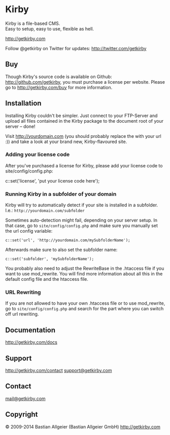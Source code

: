 # Kirby

Kirby is a file-based CMS.   
Easy to setup, easy to use, flexible as hell.

<http://getkirby.com>

Follow @getkirby on Twitter for updates: <http://twitter.com/getkirby>

## Buy

Though Kirby's source code is available on Github: <http://github.com/getkirby>, you must purchase a license per website. Please go to <http://getkirby.com/buy> for more information.

## Installation

Installing Kirby couldn't be simpler. Just connect to your FTP-Server and upload all files contained in the Kirby package to the document root of your server – done!

Visit <http://yourdomain.com> (you should probably replace the with your url :)) and take a look at your brand new, Kirby-flavoured site.

### Adding your license code

After you've purchased a license for Kirby, please add your license code to site/config/config.php:

c::set('license', 'put your license code here');

### Running Kirby in a subfolder of your domain

Kirby will try to automatically detect if your site is installed in a subfolder. I.e.: `http://yourdomain.com/subfolder`

Sometimes auto-detection might fail, depending on your server setup. In that case, go to `site/config/config.php` and make sure you manually set the url config variable:
	
	c::set('url', 'http://yourdomain.com/mySubfolderName');

Afterwards make sure to also set the subfolder name:

	c::set('subfolder', 'mySubfolderName');

You probably also need to adjust the RewriteBase in the .htaccess file if you want to use mod_rewrite. You will find more information about all this in the default config file and the htaccess file.

### URL Rewriting

If you are not allowed to have your own .htaccess file or to use mod_rewrite, go to `site/config/config.php` and search for the part where you can switch off url rewriting. 

## Documentation
<http://getkirby.com/docs>

## Support
<http://getkirby.com/contact>
<support@getkirby.com>

## Contact 
<mail@getkirby.com>

## Copyright

© 2009-2014 Bastian Allgeier (Bastian Allgeier GmbH)
<http://getkirby.com>
